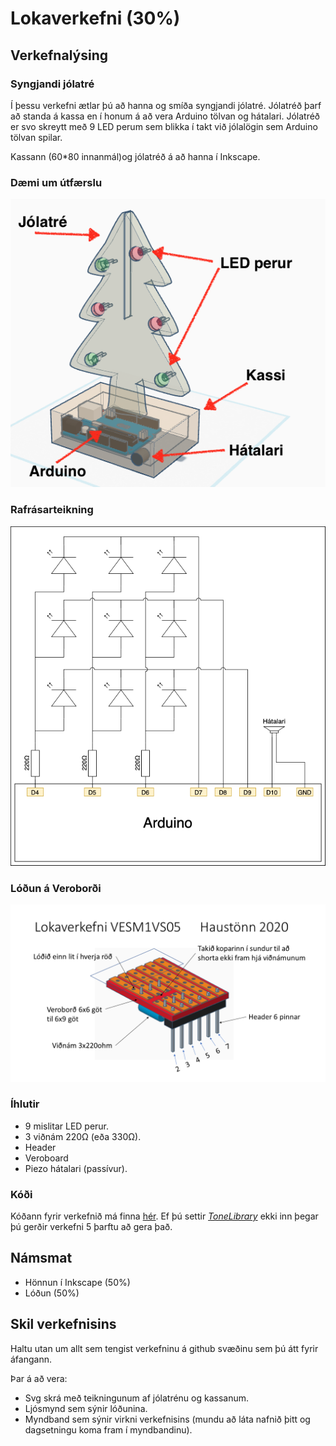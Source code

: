 # Lokaverkefni (30%)

## Verkefnalýsing

### Syngjandi jólatré

Í þessu verkefni ætlar þú að hanna og smíða syngjandi jólatré. Jólatréð þarf að standa á kassa en í honum á að vera Arduino tölvan og hátalari. Jólatréð er svo skreytt með 9 LED perum sem blikka í takt við jólalögin sem Arduino tölvan spilar.

Kassann (60*80 innanmál)og jólatréð á að hanna í Inkscape.

### Dæmi um útfærslu

![hönnun](../Myndir/syngjandi_jolatre.png)

### Rafrásarteikning

![rafrás](../Myndir/VESM1_lokaverkefni_H20.png)

### Lóðun á Veroborði
![veroborð](../Myndir/Lokaverkefni%20VESM1VS05.png)

### Íhlutir

- 9 mislitar LED perur.
- 3 viðnám 220&#8486; (eða 330&#8486;).
- Header
- Veroboard
- Piezo hátalari (passívur).

### Kóði

Kóðann fyrir verkefnið má finna [hér](../Kodi/vesm1_lokaverkefni_h20.ino). Ef þú settir [*ToneLibrary*](https://github.com/VESM1VS/H20/blob/master/Kennsluefni/arduino_uppsetning.md#auka-forritasöfn) ekki inn þegar þú gerðir verkefni 5 þarftu að gera það.

## Námsmat

- Hönnun í Inkscape (50%)
- Lóðun (50%)

## Skil verkefnisins

Haltu utan um allt sem tengist verkefninu á github svæðinu sem þú átt fyrir áfangann.

Þar á að vera:

- Svg skrá með teikningunum af jólatrénu og kassanum.
- Ljósmynd sem sýnir lóðunina.
- Myndband sem sýnir virkni verkefnisins (mundu að láta nafnið þitt og dagsetningu koma fram í myndbandinu).

